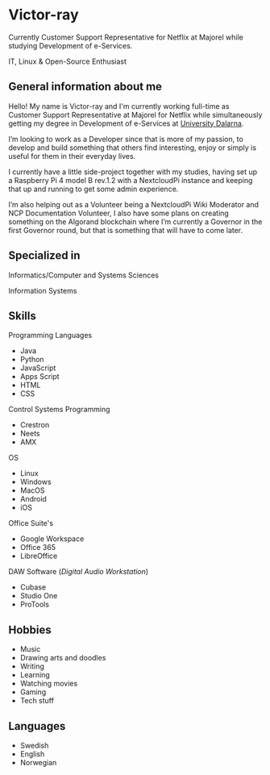 # Victor-ray 
Currently Customer Support Representative for Netflix at Majorel while studying Development of e-Services.

IT, Linux & Open-Source Enthusiast

## General information about me

Hello! My name is Victor-ray and I'm currently working full-time as Customer Support Representative at Majorel for Netflix while simultaneously getting my degree in Development of e-Services at [University Dalarna](https://www.du.se/sv/Utbildning/Program/utveckling-av-etjanster/). 

I’m looking to work as a Developer since that is more of my passion, to develop and build something that others find interesting, enjoy or simply is useful for them in their everyday lives. 

I currently have a little side-project together with my studies, having set up a Raspberry Pi 4 model B rev.1.2 with a NextcloudPi instance and keeping that up and running to get some admin experience. 

I’m also helping out as a Volunteer being a NextcloudPi Wiki Moderator and NCP Documentation Volunteer, I also have some plans on creating something on the Algorand blockchain where I’m currently a Governor in the first Governor round, but that is something that will have to come later. 

## Specialized in

Informatics/Computer and Systems Sciences 

Information Systems

## Skills

Programming Languages
- Java
- Python
- JavaScript
- Apps Script
- HTML 
- CSS

Control Systems Programming
- Crestron
- Neets
- AMX

OS
- Linux
- Windows
- MacOS
- Android
- iOS

Office Suite's
- Google Workspace
- Office 365
- LibreOffice

DAW Software (_Digital Audio Workstation_)
- Cubase
- Studio One
- ProTools

## Hobbies 

- Music
- Drawing arts and doodles
- Writing
- Learning
- Watching movies
- Gaming
- Tech stuff

## Languages 

- Swedish
- English
- Norwegian

<!-- ### Footer

Last updated: November 2021 -->




<!--
**ZendaiOwl/ZendaiOwl** is a ✨ _special_ ✨ repository because its `README.md` (this file) appears on your GitHub profile.

Here are some ideas to get you started:

- 🔭 I’m currently working on ...
- 🌱 I’m currently learning ...
- 👯 I’m looking to collaborate on ...
- 🤔 I’m looking for help with ...
- 💬 Ask me about ...
- 📫 How to reach me: ...
- 😄 Pronouns: ...
- ⚡ Fun fact: ...
-->
